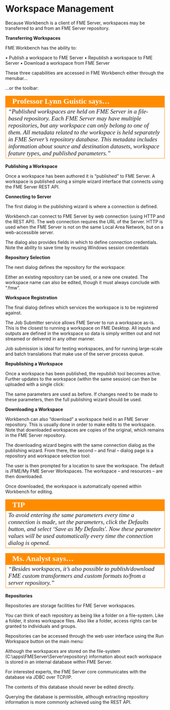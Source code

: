 # Workspace Management

Because Workbench is a client of FME Server, workspaces may be transferred to and from an FME Server repository.

**Transferring Workspaces**

FME Workbench has the ability to:

• Publish a workspace to FME Server
• Republish a workspace to FME Server
• Download a workspace from FME Server

These three capabilities are accessed in FME Workbench either through the menubar…


…or the toolbar:


<table style="border-spacing: 0px">
<tr>
<td style="vertical-align:middle;background-color:darkorange;border: 2px solid darkorange">
<i class="fa fa-quote-left fa-lg fa-pull-left fa-fw" style="color:white;padding-right: 12px;vertical-align:text-top"></i>
<span style="color:white;font-size:x-large;font-weight: bold;font-family:serif">Professor Lynn Guistic says…</span>
</td>
</tr>

<tr>
<td style="border: 1px solid darkorange">
<span style="font-family:serif; font-style:italic; font-size:larger">
“Published workspaces are held on FME Server in a file-based
repository. Each FME Server may have multiple repositories, but any
workspace can only belong to one of them.
All metadata related to the workspace is held separately in FME Server’s
repository database. This metadata includes information about source
and destination datasets, workspace feature types, and published
parameters.”
</span>
</td>
</tr>
</table>

**Publishing a Workspace**

Once a workspace has been authored it is “published” to FME Server. A workspace is published using a simple wizard interface that connects using the FME Server REST API.

**Connecting to Server**

The first dialog in the publishing wizard is where a connection is defined.

Workbench can connect to FME Server by web connection (using HTTP and the REST API).
The web connection requires the URL of the Server. HTTP is used when the FME Server is not on the same Local Area Network, but on a web-accessible server.

The dialog also provides fields in which to define connection credentials. Note the ability to save time by reusing Windows session credentials

**Repository Selection**

The next dialog defines the repository for the workspace:

Either an existing repository can be used, or a new one created. The workspace name can also be edited, though it must always conclude with “.fmw”.

**Workspace Registration**

The final dialog defines which services the workspace is to be registered against.

The Job Submitter service allows FME Server to run a workspace as-is. This is the closest to running a workspace on FME Desktop. All inputs and outputs are defined in the workspace so data is simply written out and not streamed or delivered in any other manner.

Job submission is ideal for testing workspaces, and for running large-scale and batch translations that make use of the server process queue.

**Republishing a Workspace**

Once a workspace has been published, the republish tool becomes active.
Further updates to the workspace (within the same session) can then be uploaded with a single click:

The same parameters are used as before. If changes need to be made to these parameters, then the full publishing wizard should be used.

**Downloading a Workspace**

Workbench can also “download” a workspace held in an FME Server repository. This is usually done in order to make edits to the workspace. Note that downloaded workspaces are copies of the original, which remains in the FME Server repository.

The downloading wizard begins with the same connection dialog as the publishing wizard. From there, the second – and final – dialog page is a repository and workspace selection tool:

The user is then prompted for a location to save the workspace. The default is <user>/FME/My FME Server Workspaces. The workspace – and resources – are then downloaded.

Once downloaded, the workspace is automatically opened within Workbench for editing.

<table style="border-spacing: 0px">
<tr>
<td style="vertical-align:middle;background-color:darkorange;border: 2px solid darkorange">
<i class="fa fa-info-circle fa-lg fa-pull-left fa-fw" style="color:white;padding-right: 12px;vertical-align:text-top"></i>
<span style="color:white;font-size:x-large;font-weight: bold;font-family:serif">TIP</span>
</td>
</tr>

<tr>
<td style="border: 1px solid darkorange">
<span style="font-family:serif; font-style:italic; font-size:larger">
To avoid entering the same parameters every time a connection is made, set the
parameters, click the Defaults button, and select ‘Save as My Defaults'. Now these
parameter values will be used automatically every time the connection dialog is opened.
</span>
</td>
</tr>
</table>

<table style="border-spacing: 0px">
<tr>
<td style="vertical-align:middle;background-color:darkorange;border: 2px solid darkorange">
<i class="fa fa-quote-left fa-lg fa-pull-left fa-fw" style="color:white;padding-right: 12px;vertical-align:text-top"></i>
<span style="color:white;font-size:x-large;font-weight: bold;font-family:serif">Ms. Analyst says…</span>
</td>
</tr>

<tr>
<td style="border: 1px solid darkorange">
<span style="font-family:serif; font-style:italic; font-size:larger">
“Besides workspaces, it’s also possible to publish/download FME custom
transformers and custom formats to/from a server repository.”
</span>
</td>
</tr>
</table>

**Repositories**

Repositories are storage facilities for FME Server workspaces.

You can think of each repository as being like a folder on a file-system. Like a folder, it stores workspace files. Also like a folder, access rights can be granted to individuals and groups.

Repositories can be accessed through the web user interface using the Run Workspace button on the main menu:

Although the workspaces are stored on the file-system (C:\apps\FMEServer\Server\repository) information about each workspace is stored in an internal database within FME Server.

For interested experts, the FME Server core communicates with the database via JDBC over TCP/IP.

The contents of this database should never be edited directly.

Querying the database is permissible, although extracting repository information is more commonly achieved using the REST API.